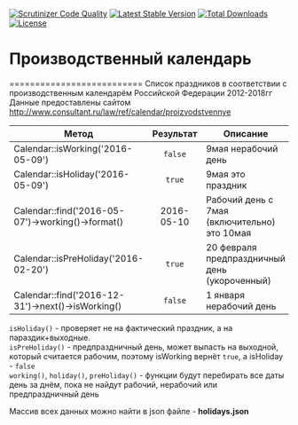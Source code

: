 [![Scrutinizer Code Quality](https://scrutinizer-ci.com/g/carono/production-calendar/badges/quality-score.png?b=master)](https://scrutinizer-ci.com/g/carono/production-calendar/?branch=master)
[![Latest Stable Version](https://poser.pugx.org/carono/production-calendar/v/stable)](https://packagist.org/packages/carono/production-calendar)
[![Total Downloads](https://poser.pugx.org/carono/production-calendar/downloads)](https://packagist.org/packages/carono/production-calendar)
[![License](https://poser.pugx.org/carono/production-calendar/license)](https://packagist.org/packages/carono/production-calendar)

# Производственный календарь
==========================
Список праздников в соответствии с производственным календарём Российской Федерации 2012-2018гг  
Данные предоставлены сайтом http://www.consultant.ru/law/ref/calendar/proizvodstvennye

|Метод|Результат|Описание|
|---|:--:|---|
|Calendar::isWorking('2016-05-09')|`false`|9мая нерабочий день
|Calendar::isHoliday('2016-05-09')|`true`|9мая это праздник
|Calendar::find('2016-05-07')->working()->format()|2016-05-10|Рабочий день с 7мая (включительно) это 10мая
|Calendar::isPreHoliday('2016-02-20')|`true`|20 февраля предпраздничный день (укороченный)
|Calendar::find('2016-12-31')->next()->isWorking()|`false`|1 января нерабочий день

`isHoliday()` - проверяет не на фактический праздник, а на параздик+выходные.  
`isPreHoliday()` - предпраздничный день, может выпасть на выходной, который считается рабочим, поэтому isWorking вернёт `true`, а isHoliday - `false`  
`working()`, `holiday()`, `preHoliday()` - функции будут перебирать все даты день за днём, пока не найдут рабочий, нерабочий или предпраздничный день

Массив всех данных можно найти в json файле - **holidays.json**